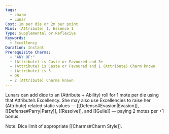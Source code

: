 ```yaml
---
tags:
  - charm
  - Lunar
Cost: 1m per die or 2m per point
Mins: (Attribute) 1, Essence 1
Type: Supplemental or Reflexive
Keywords:
  - Excellency
Duration: Instant
Prerequisite Charms:
  - "ANY OF:"
  - (Attribute) is Caste or Favoured and 3+
  - (Attribute) is Caste or Favoured and 1 (Attribute) Charm known
  - (Attribute) is 5
  - OR
  - 2 (Attribute) Charms known
---
```

Lunars can add dice to an (Attribute + Ability) roll for 1 mote per die using that Attribute’s Excellency. She may also use Excellencies to raise her (Attribute) related static values — [[Defense#Evasion|Evasion]], [[Defense#Parry|Parry]], [[Resolve]], and [[Guile]] — paying 2 motes per +1 bonus.

Note: Dice limit of appropriate [[Charms#Charm Style]]. 